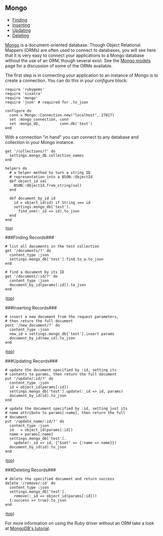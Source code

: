 Mongo
-----
- [Finding](#find)
- [Inserting](#insert)
- [Updating](#update)
- [Deleting](#delete)

[Mongo][mongo] is a document-oriented database. Though Object Relational
Mappers (ORMs) are often used to connect to databases, you will see here
that it is very easy to connect your applications to a Mongo database
without the use of an ORM, though several exist. See the 
[Mongo models][mongo_models] page for a discussion of some of the ORMs
available.

The first step is in connecting your application to an instance of Mongo is
to create a connection. You can do this in your _configure_ block:

    require 'rubygems'
    require 'sinatra'
    require 'mongo'
    require 'json' # required for .to_json
  
    configure do
      conn = Mongo::Connection.new("localhost", 27017)
      set :mongo_connection, conn
      set :mongo_db,         conn.db('test')
    end

With a connection "in hand" you can connect to any database and collection in
your Mongo instance.

    get '/collections/?' do
      settings.mongo_db.collection_names
    end

    helpers do
      # a helper method to turn a string ID
      # representation into a BSON::ObjectId
      def object_id val
        BSON::ObjectId.from_string(val)
      end
      
      def document_by_id id
        id = object_id(id) if String === id
        settings.mongo_db['test'].
          find_one(:_id => id).to_json
      end
    end
<span style='font-size: smaller'>([top](#top))</span>

<a name='find' />
###Finding Records###

    # list all documents in the test collection
    get '/documents/?' do
      content_type :json
      settings.mongo_db['test'].find.to_a.to_json
    end

    # find a document by its ID
    get '/document/:id/?' do
      content_type :json
      document_by_id(params[:id]).to_json
    end
<span style='font-size: smaller'>([top](#top))</span>

<a name='insert' />
###Inserting Records###

    # insert a new document from the request parameters,
    # then return the full document
    post '/new_document/?' do
      content_type :json
      new_id = settings.mongo_db['test'].insert params
      document_by_id(new_id).to_json
    end
<span style='font-size: smaller'>([top](#top))</span>

<a name='update' />
###Updating Records###

    # update the document specified by :id, setting its
    # contents to params, then return the full document
    put '/update/:id/?' do
      content_type :json
      id = object_id(params[:id])
      settings.mongo_db['test'].update(:_id => id, params)
      document_by_id(id).to_json
    end
    
    # update the document specified by :id, setting just its
    # name attribute to params[:name], then return the full
    # document
    put '/update_name/:id/?' do
      content_type :json
      id   = object_id(params[:id])
      name = params[:name]
      settings.mongo_db['test'].
        update(:_id => id, {"$set" => {:name => name}})
      document_by_id(id).to_json
    end
<span style='font-size: smaller'>([top](#top))</span>

<a name='delete' />
###Deleting Records###

    # delete the specified document and return success
    delete '/remove/:id' do
      content_type :json
      settings.mongo_db['test'].
        remove(:_id => object_id(params[:id]))
      {:success => true}.to_json
    end
<span style='font-size: smaller'>([top](#top))</span>

For more information on using the Ruby driver without an ORM take a look at [MongoDB's tutorial][rubydrivertutorial].

[mongo]: http://www.mongodb.org/
[rubydrivertutorial]: http://api.mongodb.org/ruby/current/file.TUTORIAL.html
[mongo_models]: /p/models/mongo
